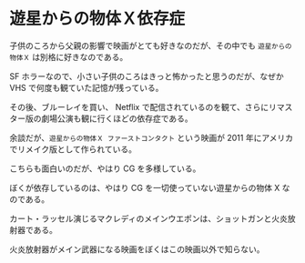 # 遊星からの物体Ｘ依存症

子供のころから父親の影響で映画がとても好きなのだが、その中でも `遊星からの物体Ｘ` は別格に好きなのである。

SF ホラーなので、小さい子供のころはきっと怖かったと思うのだが、なぜか VHS で何度も観ていた記憶が残っている。

その後、ブルーレイを買い、 Netflix で配信されているのを観て、さらにリマスター版の劇場公演も観に行くほどの依存症である。

余談だが、`遊星からの物体Ｘ ファーストコンタクト` という映画が 2011 年にアメリカでリメイク版として作られている。

こちらも面白いのだが、やはり CG を多様している。

ぼくが依存しているのは、やはり CG を一切使っていない遊星からの物体 X なのである。

カート・ラッセル演じるマクレディのメインウエポンは、ショットガンと火炎放射器である。

火炎放射器がメイン武器になる映画をぼくはこの映画以外で知らない。
